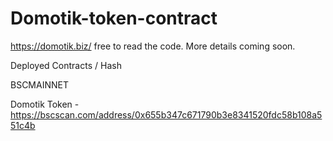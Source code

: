 # Domotik-token-contract
https://domotik.biz/ free to read the code. More details coming soon.

Deployed Contracts / Hash

BSCMAINNET

Domotik Token - https://bscscan.com/address/0x655b347c671790b3e8341520fdc58b108a551c4b
